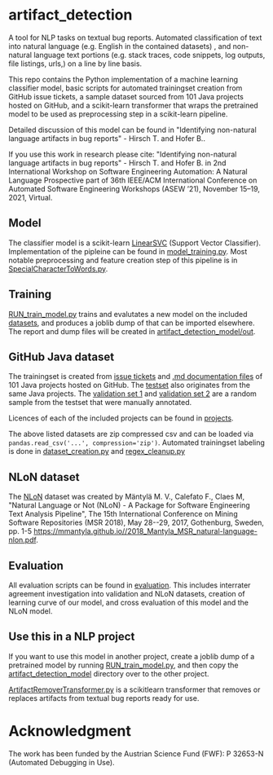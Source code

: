 # artifact_detection
A tool for NLP tasks on textual bug reports.
Automated classification of text into natural language (e.g. English in the contained datasets) , and non-natural language text portions (e.g. stack traces, code snippets, log outputs, file listings, urls,) on a line by line basis.

This repo contains the Python implementation of a machine learning classifier model, basic scripts for automated trainingset creation from GitHub issue tickets, a sample dataset sourced from 101 Java projects hosted on GitHub, and a scikit-learn transformer that wraps the pretrained model to be used as preprocessing step in a scikit-learn pipeline.

Detailed discussion of this model can be found in "Identifying non-natural language artifacts in bug reports" - Hirsch T. and Hofer B..

If you use this work in research please cite:
"Identifying non-natural language artifacts in bug reports" - Hirsch T. and Hofer B. in 2nd International Workshop on Software Engineering Automation: A Natural Language Prospective part of 36th IEEE/ACM International Conference on Automated Software Engineering Workshops (ASEW ’21), November 15–19, 2021, Virtual.

## Model
The classifier model is a scikit-learn [LinearSVC](https://scikit-learn.org/stable/modules/generated/sklearn.svm.LinearSVC.html) (Support Vector Classifier).
Implementation of the pipleine can be found in [model_training.py](artifact_detection_model/model_training.py).
Most notable preprocessing and feature creation step of this pipeline is in [SpecialCharacterToWords.py](artifact_detection_model/SpecialCharacterToWords.py).

## Training
[RUN_train_model.py](artifact_detection_model/RUN_train_model.py) trains and evalutates a new model on the included [datasets](datasets), and produces a joblib dump of that can be imported elsewhere.
The report and dump files will be created in [artifact_detection_model/out](artifact_detection_model/out).

## GitHub Java dataset
The trainingset is created from [issue tickets](datasets/training_set_bug_reports.csv.zip) and [.md documentation files](datasets/documentation_set.csv.zip) of 101 Java projects hosted on GitHub.
The [testset](datasets/test_set_bug_reports.csv.zip) also originates from the same Java projects.
The [validation set 1](datasets/validation_set_researcher_1.csv.zip) and [validation set 2](datasets/validation_set_researcher_2.csv.zip) are a random sample from the testset that were manually annotated.

Licences of each of the included projects can be found in [projects](datasets/licences).

The above listed datasets are zip compressed csv and can be loaded via `pandas.read_csv('...', compression='zip')`.
Automated trainingset labeling is done in [dataset_creation.py](artifact_detection_model/dataset_creation.py) and [regex_cleanup.py](artifact_detection_model/regex_cleanup.py)

## NLoN dataset
The [NLoN](https://github.com/M3SOulu/NLoN) dataset was created by Mäntylä M. V., Calefato F., Claes M, "Natural Language or Not (NLoN) - A Package for Software Engineering Text Analysis Pipeline", The 15th International Conference on Mining Software Repositories (MSR 2018), May 28--29, 2017, Gothenburg, Sweden, pp. 1-5 https://mmantyla.github.io//2018_Mantyla_MSR_natural-language-nlon.pdf.

## Evaluation
All evaluation scripts can be found in [evaluation](evaluation). This includes interrater agreement investigation into validation and NLoN datasets, creation of learning curve of our model, and cross evaluation of this model and the NLoN model.

## Use this in a NLP project
If you want to use this model in another project, create a joblib dump of a pretrained model by running [RUN_train_model.py](artifact_detection_model/RUN_train_model.py.py), and then copy the [artifact_detection_model](artifact_detection_model) directory over to the other project.

[ArtifactRemoverTransformer.py](artifact_detection_model/transformer/ArtifactRemoverTransformer.py) is a scikitlearn transformer that removes or replaces artifacts from textual bug reports ready for use.

# Acknowledgment
The work has been funded by the Austrian Science Fund (FWF): P 32653-N (Automated Debugging in Use).

